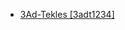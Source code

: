 - [3Ad-Tekles [3adt1234]](tree/afro1255/semi1276/west2786/ethi1244/tigr1276/tigr1277/tigr1270/nort3292/3adt1234/md.ini)
